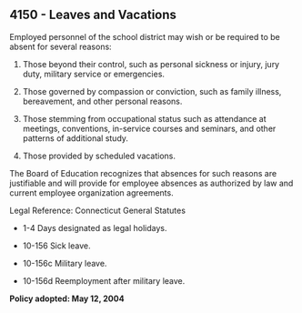 ## 4150 - Leaves and Vacations

Employed personnel of the school district may wish or be required to be absent for several reasons:

1.  Those beyond their control, such as personal sickness or injury, jury duty, military service or emergencies.

2.  Those governed by compassion or conviction, such as family illness, bereavement, and other personal reasons.

3.  Those stemming from occupational status such as attendance at meetings, conventions, in-service courses and seminars, and other patterns of additional study.

4.  Those provided by scheduled vacations.

The Board of Education recognizes that absences for such reasons are justifiable and will provide for employee absences as authorized by law and current employee organization agreements.

Legal Reference:   Connecticut General Statutes

* 1-4 Days designated as legal holidays.

* 10-156 Sick leave.

* 10-156c Military leave.

* 10-156d Reemployment after military leave.

**Policy adopted:  May 12, 2004**

